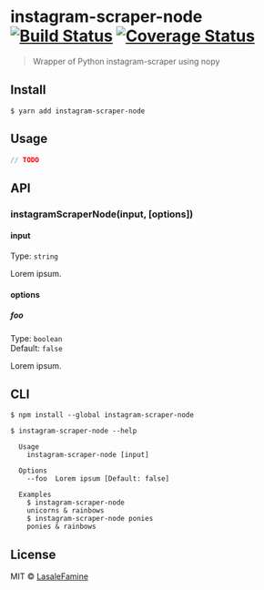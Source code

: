 # instagram-scraper-node [![Build Status](https://travis-ci.org/LasaleFamine/instagram-scraper-node.svg?branch=master)](https://travis-ci.org/LasaleFamine/instagram-scraper-node) [![Coverage Status](https://coveralls.io/repos/github/LasaleFamine/instagram-scraper-node/badge.svg?branch=master)](https://coveralls.io/github/LasaleFamine/instagram-scraper-node?branch=master)

> Wrapper of Python instagram-scraper using nopy


## Install

```
$ yarn add instagram-scraper-node
```


## Usage

```js
// TODO
```

## API

### instagramScraperNode(input, [options])

#### input

Type: `string`

Lorem ipsum.

#### options

##### foo

Type: `boolean`<br>
Default: `false`

Lorem ipsum.


## CLI

```
$ npm install --global instagram-scraper-node
```

```
$ instagram-scraper-node --help

  Usage
    instagram-scraper-node [input]

  Options
    --foo  Lorem ipsum [Default: false]

  Examples
    $ instagram-scraper-node
    unicorns & rainbows
    $ instagram-scraper-node ponies
    ponies & rainbows
```


## License

MIT © [LasaleFamine](https://godev.space)
